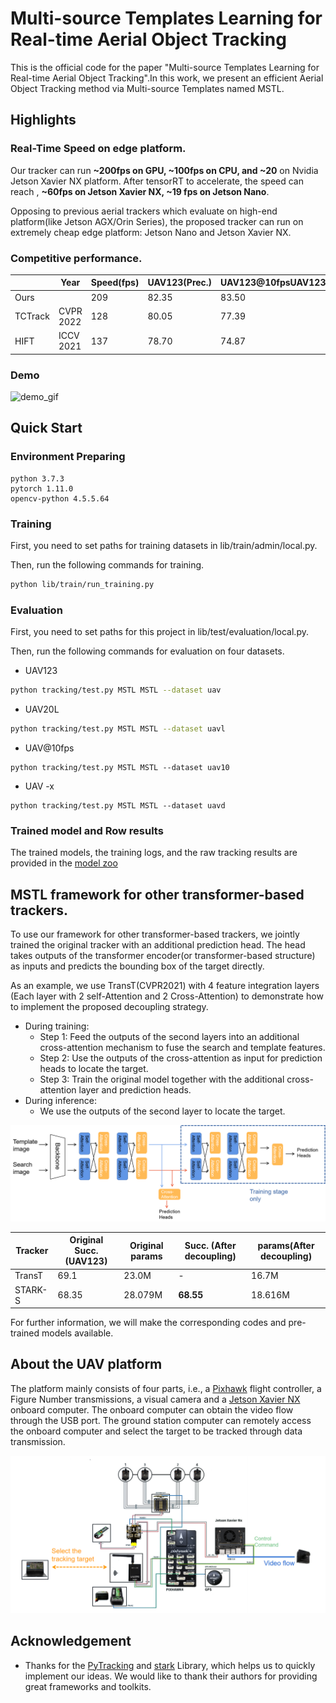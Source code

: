 # Multi-source Templates Learning for Real-time Aerial Object Tracking

This is the official code for the paper "Multi-source Templates Learning for Real-time Aerial Object Tracking".In this work, we present an efficient Aerial Object Tracking method via Multi-source Templates named MSTL. 

## Highlights

### Real-Time Speed on edge platform.

Our tracker can run **~200fps on GPU, ~100fps on CPU, and ~20** on Nvidia Jetson Xavier NX platform. After tensorRT to accelerate, the speed can reach , **~60fps on  Jetson Xavier NX, ~19 fps on Jetson Nano**.

Opposing to previous aerial trackers which evaluate on high-end platform(like Jetson AGX/Orin Series), the proposed tracker can run on extremely cheap edge platform: Jetson Nano and  Jetson Xavier NX.

###  Competitive performance.

|         | Year      | Speed(fps) | UAV123(Prec.) | UAV123@10fpsUAV123(Prec.) | UAV20LUAV123(Prec.) |
| ------- | --------- | ---------- | ------------- | ------------------------- | ------------------- |
| Ours    |           | 209        | 82.35         | 83.50                     | 83.59               |
| TCTrack | CVPR 2022 | 128        | 80.05         | 77.39                     | 67.20               |
| HIFT    | ICCV 2021 | 137        | 78.70         | 74.87                     | 76.32               |







### Demo

![demo_gif](demo_gif.gif)

## Quick Start

### Environment Preparing

```
python 3.7.3
pytorch 1.11.0
opencv-python 4.5.5.64
```

### Training

First, you need to set paths for training datasets in lib/train/admin/local.py.

Then, run the following commands for training.

```bash
python lib/train/run_training.py
```

### Evaluation

First, you need to set paths for this project in lib/test/evaluation/local.py.

 Then, run the following commands for evaluation on four datasets.

- UAV123

```bash
python tracking/test.py MSTL MSTL --dataset uav
```

- UAV20L

```bash
python tracking/test.py MSTL MSTL --dataset uavl
```

- UAV@10fps

```
python tracking/test.py MSTL MSTL --dataset uav10
```

- UAV -x

```
python tracking/test.py MSTL MSTL --dataset uavd
```



### Trained model and Row results

The trained models, the training logs, and the raw tracking results are provided in the [model zoo](MODEL_ZOO.md)





##  MSTL framework for other transformer-based trackers.
To use our framework for other transformer-based trackers,  we jointly trained the original
tracker with an additional prediction head. The head takes outputs of the transformer encoder(or transformer-based structure)
as inputs and predicts the bounding box of the target directly.

As an example, we use TransT(CVPR2021) with 4 feature integration layers (Each layer with 2 self-Attention and 2 Cross-Attention) to demonstrate how to implement the proposed decoupling strategy.

- During training:
  - Step 1: Feed the outputs of the second layers into an additional cross-attention mechanism to fuse the search and template features.
  - Step 2: Use the outputs of the cross-attention as input for prediction heads to locate the target.
  - Step 3: Train the original model together with the additional cross-attention layer and prediction heads.
- During inference:
  - We use the outputs of the second layer to locate the target.

![TransT](TransT.png)

| Tracker | Original Succ. (UAV123) | Original params | Succ. (After decoupling) | params(After decoupling) |
| ------- | ----------------------------- | --------------- | -------------------- | ------ |
| TransT  | 69.1                          | 23.0M           | -                    | 16.7M  |
| STARK-S | 68.35                  | 28.079M            | **68.55**      | 18.616M | 

For further information, we will make the corresponding codes and pre-trained models available.
 





## About the UAV platform

The platform mainly consists of four parts, i.e., a [Pixhawk](https://pixhawk.org/) flight controller, a Figure Number transmissions, a visual camera and a [Jetson Xavier NX](https://www.nvidia.com/en-us/autonomous-machines/embedded-systems/jetson-xavier-nx) onboard computer. The onboard computer can obtain the video flow through the USB port. The ground station computer can remotely access the onboard computer and select the target to be tracked through data transmission.



![Hardware](Hardware.png)



## Acknowledgement

-  Thanks for the [PyTracking](https://github.com/visionml/pytracking)  and [stark](https://github.com/researchmm/Stark) Library, which helps us to quickly implement our ideas. We would like to thank their authors for providing great frameworks and toolkits.

